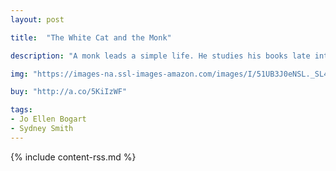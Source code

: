 ```yaml
---
layout: post

title:  "The White Cat and the Monk"

description: "A monk leads a simple life. He studies his books late into the evening and searches for truth in their pages. His cat, Pangur, leads a simple life, too, chasing prey in the darkness. As night turns to dawn, Pangur leads his companion to the truth he has been seeking."

img: "https://images-na.ssl-images-amazon.com/images/I/51UB3J0eNSL._SL480_.jpg"

buy: "http://a.co/5KiIzWF"

tags:
- Jo Ellen Bogart
- Sydney Smith
---
```


{% include content-rss.md %}